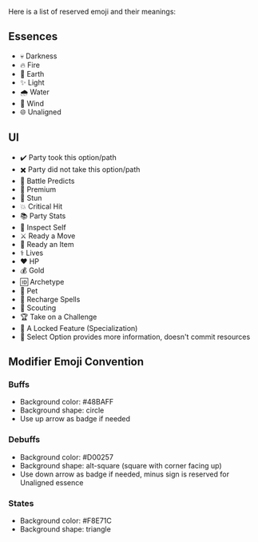 Here is a list of reserved emoji and their meanings:

## Essences
* 💀 Darkness
* 🔥 Fire
* 🌿 Earth
* ✨ Light
* 🌧️ Water
* 💨 Wind
* 🌐 Unaligned

## UI
* ✔️ Party took this option/path
* ✖️ Party did not take this option/path
* 🔮 Battle Predicts
* 💎 Premium
* 💫 Stun
* 💥 Critical Hit
* 📚 Party Stats
* 🔎 Inspect Self
* ⚔ Ready a Move
* 🧪 Ready an Item
* ⚕️ Lives
* ❤️ HP
* 💰 Gold
* 🆔 Archetype
* 🐾 Pet
* 🔋 Recharge Spells
* 🔭 Scouting
* 🏆 Take on a Challenge
* 🔐 A Locked Feature (Specialization)
* 💬 Select Option provides more information, doesn't commit resources

## Modifier Emoji Convention
### Buffs
- Background color: #48BAFF
- Background shape: circle
- Use up arrow as badge if needed

### Debuffs
- Background color: #D00257
- Background shape: alt-square (square with corner facing up)
- Use down arrow as badge if needed, minus sign is reserved for Unaligned essence

### States
- Background color: #F8E71C
- Background shape: triangle
